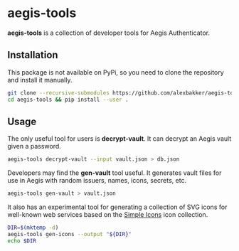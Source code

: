 # aegis-tools

__aegis-tools__ is a collection of developer tools for Aegis Authenticator.

## Installation

This package is not available on PyPi, so you need to clone the repository and
install it manually.

```sh
git clone --recursive-submodules https://github.com/alexbakker/aegis-tools
cd aegis-tools && pip install --user .
```

## Usage

The only useful tool for users is __decrypt-vault__. It can decrypt an Aegis
vault given a password.

```sh
aegis-tools decrypt-vault --input vault.json > db.json
```

Developers may find the __gen-vault__ tool useful. It generates vault files for use
in Aegis with random issuers, names, icons, secrets, etc.

```sh
aegis-tools gen-vault > vault.json
```

It also has an experimental tool for generating a collection of SVG icons for
well-known web services based on the [Simple Icons](https://simpleicons.org/)
icon collection.

```sh
DIR=$(mktemp -d)
aegis-tools gen-icons --output "${DIR}"
echo $DIR
```
